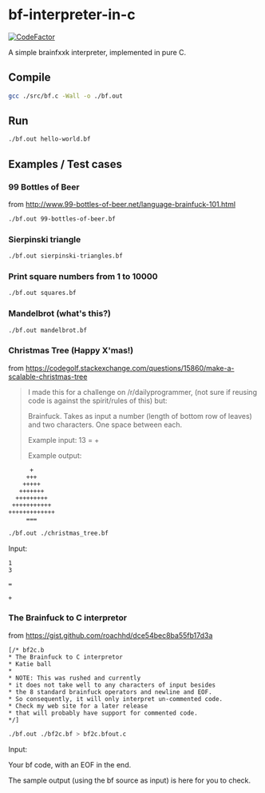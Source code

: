 # bf-interpreter-in-c

[![CodeFactor](https://www.codefactor.io/repository/github/xiongnemo/bf-interpreter-in-c/badge)](https://www.codefactor.io/repository/github/xiongnemo/bf-interpreter-in-c)

A simple brainfxxk interpreter, implemented in pure C.

## Compile

```bash
gcc ./src/bf.c -Wall -o ./bf.out
```

## Run

```bash
./bf.out hello-world.bf
```

## Examples / Test cases

### 99 Bottles of Beer

from <http://www.99-bottles-of-beer.net/language-brainfuck-101.html>

```bash
./bf.out 99-bottles-of-beer.bf
```

### Sierpinski triangle

```bash
./bf.out sierpinski-triangles.bf
```

### Print square numbers from 1 to 10000

```bash
./bf.out squares.bf
```

### Mandelbrot (what's this?)

```bash
./bf.out mandelbrot.bf
```

### Christmas Tree (Happy X'mas!)

from <https://codegolf.stackexchange.com/questions/15860/make-a-scalable-christmas-tree>

> I made this for a challenge on /r/dailyprogrammer, (not sure if reusing code is against the spirit/rules of this) but:
>
> Brainfuck. Takes as input a number (length of bottom row of leaves) and two characters. One space between each.
>
> Example input: 13 = +
>
> Example output:
```
      +
     +++
    +++++
   +++++++
  +++++++++
 +++++++++++
+++++++++++++
     ===
```

```bash
./bf.out ./christmas_tree.bf
```

Input:
```
1
3
 
=
 
+

```

### The Brainfuck to C interpretor

from <https://gist.github.com/roachhd/dce54bec8ba55fb17d3a>

```
[/* bf2c.b
* The Brainfuck to C interpretor
* Katie ball
*
* NOTE: This was rushed and currently
* it does not take well to any characters of input besides
* the 8 standard brainfuck operators and newline and EOF.
* So consequently, it will only interpret un-commented code.
* Check my web site for a later release
* that will probably have support for commented code.
*/]
```

```bash
./bf.out ./bf2c.bf > bf2c.bfout.c
```

Input:

Your bf code, with an EOF in the end.

The sample output (using the bf source as input) is here for you to check.